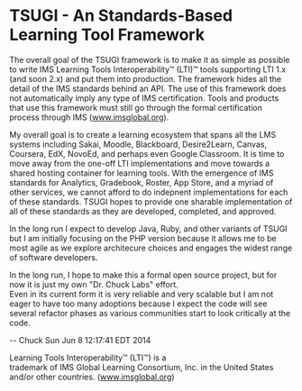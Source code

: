 TSUGI - An Standards-Based Learning Tool Framework
==================================================

The overall goal of the TSUGI framework is to make it as simple
as possible to write 
IMS Learning Tools Interoperability™ (LTI)™ tools supporting
LTI 1.x (and soon 2.x) and put them
into production.   The framework hides all the detail of the
IMS standards behind an API. The use of this framework does 
not automatically imply any type of IMS certification.  Tools and
products that use this framework must still go through the formal 
certification process through IMS (www.imsglobal.org).

My overall goal is to create a learning ecosystem that spans all 
the LMS systems including Sakai, Moodle, Blackboard, Desire2Learn,
Canvas, Coursera, EdX, NovoEd, and perhaps even Google Classroom.
It is time to move away from the one-off LTI implementations and 
move towards a shared hosting container for learning tools.  With the
emergence of IMS standards for Analytics, Gradebook, Roster, 
App Store, and a myriad of other services, we cannot afford to 
do indepnent implementations for each of these standards.  TSUGI
hopes to provide one sharable implementation of all of these 
standards as they are developed, completed, and approved.

In the long run I expect to develop Java, Ruby, and other variants
of TSUGI but I am initially focusing on the PHP version because 
it allows me to be most agile as we explore architecure choices 
and engages the widest range of software developers.

In the long run, I hope to make this a formal open source project,
but for now it is just my own "Dr. Chuck Labs" effort.  
Even in its current form it is very reliable and very scalable
but I am not eager to have too many adoptions because I expect the code
will see several refactor phases as various communities start to 
look critically at the code.

\-- Chuck
Sun Jun  8 12:17:41 EDT 2014

Learning Tools Interoperability™ (LTI™) is a  
trademark of IMS Global Learning Consortium, Inc. 
in the United States and/or other countries. (www.imsglobal.org)



